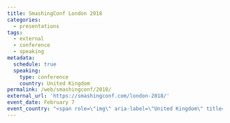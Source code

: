 ```yaml
---
title: SmashingConf London 2018
categories:
  - presentations
tags:
  - external
  - conference
  - speaking
metadata:
  schedule: true
  speaking:
    type: conference
    country: United Kingdom
permalink: /web/smashingconf/2018/
external_url: 'https://smashingconf.com/london-2018/'
event_date: February 7
event_country: "<span role=\"img\" aria-label=\"United Kingdom\" title=\"United Kingdom\">\U0001F1EC\U0001F1E7</span>"
---
```


